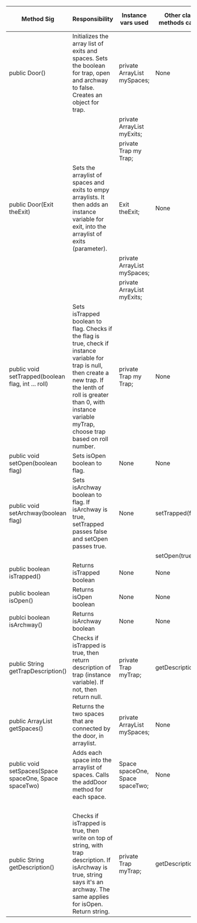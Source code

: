 | Method Sig                                            | Responsibility                                                                                                                                                                                                                            | Instance vars used                 | Other class methods called | Objects used with method calls | Lines of code | 
|-------------------------------------------------------|-------------------------------------------------------------------------------------------------------------------------------------------------------------------------------------------------------------------------------------------|------------------------------------|----------------------------|--------------------------------|---------------|
| public Door()                                         | Initializes the array list of exits and spaces. Sets the boolean for trap, open and archway to false. Creates an object for trap.                                                                                                         | private ArrayList<Space> mySpaces; | None                       | None                           | 6             |   
|                                                       |                                                                                                                                                                                                                                           | private ArrayList<Exit> myExits;   |                            |                                |               |   
|                                                       |                                                                                                                                                                                                                                           | private Trap my Trap;              |                            |                                |               |   
| public Door(Exit theExit)                             | Sets the arraylist of spaces and exits to empy arraylists. It then adds an instance variable for exit, into the arraylist of exits (parameter).                                                                                           | Exit theExit;                      | None                       | None                           | 3             |   
|                                                       |                                                                                                                                                                                                                                           | private ArrayList<Space> mySpaces; |                            |                                |               |   
|                                                       |                                                                                                                                                                                                                                           | private ArrayList<Exit> myExits;   |                            |                                |               |   
| public void setTrapped(boolean flag, int ... roll)    | Sets isTrapped boolean to flag. Checks if the flag is true, check if instance variable for trap is null, then create a new trap. If the lenth of roll is greater than 0, with instance variable myTrap, choose trap based on roll number. | private Trap my Trap;              | None                       | myTrap.chooseTrap(roll[0]);    | 10            |   
| public void setOpen(boolean flag)                     | Sets isOpen boolean to flag.                                                                                                                                                                                                              | None                               | None                       | None                           | 1             |   
| public void setArchway(boolean flag)                  | Sets isArchway boolean to flag. If isArchway is true, setTrapped passes false and setOpen passes true.                                                                                                                                    | None                               | setTrapped(false);         | None                           | 5             |   
|                                                       |                                                                                                                                                                                                                                           |                                    | setOpen(true);             |                                |               |   
| public boolean isTrapped()                            | Returns isTrapped boolean                                                                                                                                                                                                                 | None                               | None                       | None                           | 1             |   
| public boolean isOpen()                               | Returns isOpen boolean                                                                                                                                                                                                                    | None                               | None                       | None                           | 1             |   
| publci boolean isArchway()                            | Returns isArchway boolean                                                                                                                                                                                                                 | None                               | None                       | None                           | 1             |   
| public String getTrapDescription()                    | Checks if isTrapped is true, then return description of trap (instance variable). If not, then return null.                                                                                                                               | private Trap myTrap;               | getDescription();          | None                           | 4             |   
| public ArrayList<Space> getSpaces()                   | Returns the two spaces that are connected by the door, in arraylist.                                                                                                                                                                      | private ArrayList<Space> mySpaces; | None                       | None                           | 1             |   
| public void setSpaces(Space spaceOne, Space spaceTwo) | Adds each space into the arraylist of spaces. Calls the addDoor method for each space.                                                                                                                                                    | Space spaceOne, Space spaceTwo;    | None                       | spaceOne.addDoor(this);        | 4             |   
|                                                       |                                                                                                                                                                                                                                           |                                    |                            | spaceTwo.addDoor(this);        |               |   
| public String getDescription()                        | Checks if isTrapped is true, then write on top of string, with trap description. If isArchway is true, string says it's an archway. The same applies for isOpen. Return string.                                                           | private Trap myTrap;               | getDescription();          | None                           | 10            |   
